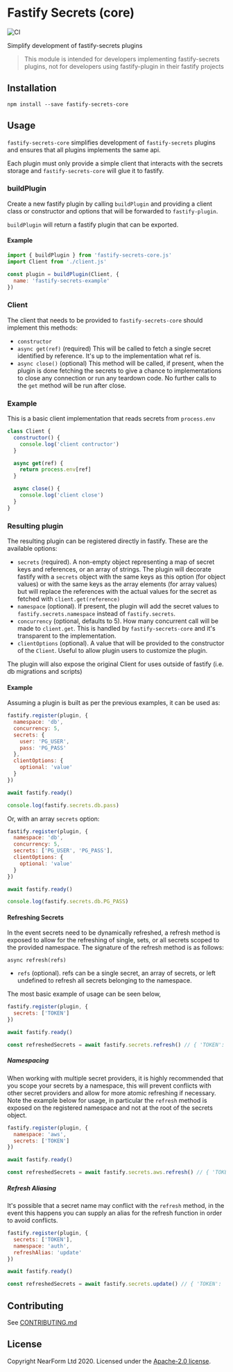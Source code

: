 # Fastify Secrets (core)

![CI](https://github.com/nearform/fastify-secrets-core/workflows/CI/badge.svg)

Simplify development of fastify-secrets plugins

> This module is intended for developers implementing fastify-secrets plugins, not for developers using fastify-plugin in their fastify projects

## Installation

```
npm install --save fastify-secrets-core
```

## Usage

`fastify-secrets-core` simplifies development of `fastify-secrets` plugins and ensures that all plugins implements the same api.

Each plugin must only provide a simple client that interacts with the secrets storage and `fastify-secrets-core` will glue it to fastify.

### buildPlugin

Create a new fastify plugin by calling `buildPlugin` and providing a client class or constructor and options that will be forwarded to `fastify-plugin`.

`buildPlugin` will return a fastify plugin that can be exported.

#### Example

```js
import { buildPlugin } from 'fastify-secrets-core.js'
import Client from './client.js'

const plugin = buildPlugin(Client, {
  name: 'fastify-secrets-example'
})
```

### Client

The client that needs to be provided to `fastify-secrets-core` should implement this methods:

- `constructor`
- `async get(ref)` (required) This will be called to fetch a single secret identified by reference. It's up to the implementation what ref is.
- `async close()` (optional) This method will be called, if present, when the plugin is done fetching the secrets to give a chance to implementations to close any connection or run any teardown code. No further calls to the `get` method will be run after close.

### Example

This is a basic client implementation that reads secrets from `process.env`

```js
class Client {
  constructor() {
    console.log('client contructor')
  }

  async get(ref) {
    return process.env[ref]
  }

  async close() {
    console.log('client close')
  }
}
```

### Resulting plugin

The resulting plugin can be registered directly in fastify.
These are the available options:

- `secrets` (required). A non-empty object representing a map of secret keys and references, or an array of strings. The plugin will decorate fastify with a `secrets` object with the same keys as this option (for object values) or with the same keys as the array elements (for array values) but will replace the references with the actual values for the secret as fetched with `client.get(reference)`
- `namespace` (optional). If present, the plugin will add the secret values to `fastify.secrets.namespace` instead of `fastify.secrets`.
- `concurrency` (optional, defaults to 5). How many concurrent call will be made to `client.get`. This is handled by `fastify-secrets-core` and it's transparent to the implementation.
- `clientOptions` (optional). A value that will be provided to the constructor of the `Client`. Useful to allow plugin users to customize the plugin.

The plugin will also expose the original Client for uses outside of fastify (i.e. db migrations and scripts)

#### Example

Assuming a plugin is built as per the previous examples, it can be used as:

```js
fastify.register(plugin, {
  namespace: 'db',
  concurrency: 5,
  secrets: {
    user: 'PG_USER',
    pass: 'PG_PASS'
  },
  clientOptions: {
    optional: 'value'
  }
})

await fastify.ready()

console.log(fastify.secrets.db.pass)
```

Or, with an array `secrets` option:

```js
fastify.register(plugin, {
  namespace: 'db',
  concurrency: 5,
  secrets: ['PG_USER', 'PG_PASS'],
  clientOptions: {
    optional: 'value'
  }
})

await fastify.ready()

console.log(fastify.secrets.db.PG_PASS)
```

#### Refreshing Secrets

In the event secrets need to be dynamically refreshed, a refresh method is exposed to allow for the refreshing of single, sets, or all secrets scoped to the provided namespace. The signature of the refresh method is as follows:

`async refresh(refs)`

- `refs` (optional). refs can be a single secret, an array of secrets, or left undefined to refresh all secrets belonging to the namespace.

The most basic example of usage can be seen below,

```js
fastify.register(plugin, {
  secrets: ['TOKEN']
})

await fastify.ready()

const refreshedSecrets = await fastify.secrets.refresh() // { 'TOKEN': 'refreshed value' }
```

##### Namespacing

When working with multiple secret providers, it is highly recommended that you scope your secrets by a namespace, this will prevent conflicts with other secret providers and allow for more atomic refreshing if necessary. Note the example below for usage, in particular the `refresh` method is exposed on the registered namespace and not at the root of the secrets object.

```js
fastify.register(plugin, {
  namespace: 'aws',
  secrets: ['TOKEN']
})

await fastify.ready()

const refreshedSecrets = await fastify.secrets.aws.refresh() // { 'TOKEN': 'refreshed value' }
```

##### Refresh Aliasing

It's possible that a secret name may conflict with the `refresh` method, in the event this happens you can supply an alias for the refresh function in order to avoid conflicts.

```js
fastify.register(plugin, {
  secrets: ['TOKEN'],
  namespace: 'auth',
  refreshAlias: 'update'
})

await fastify.ready()

const refreshedSecrets = await fastify.secrets.update() // { 'TOKEN': 'refreshed value' }
```

## Contributing

See [CONTRIBUTING.md](./CONTRIBUTING.md)

## License

Copyright NearForm Ltd 2020. Licensed under the [Apache-2.0 license](http://www.apache.org/licenses/LICENSE-2.0).
